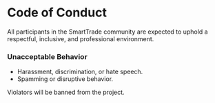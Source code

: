 # Code of Conduct
All participants in the SmartTrade community are expected to uphold a respectful, inclusive, and professional environment.

### Unacceptable Behavior
- Harassment, discrimination, or hate speech.
- Spamming or disruptive behavior.

Violators will be banned from the project.
